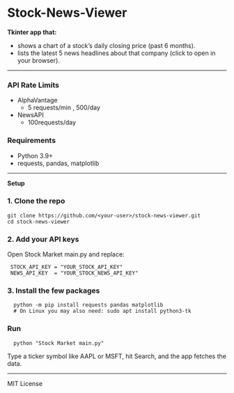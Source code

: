 # Stock-News-Viewer

**Tkinter app that:**
- shows a chart of a stock’s daily closing price (past 6 months).
- lists the latest 5 news headlines about that company (click to open in your browser).
---
### API Rate Limits
- AlphaVantage
   - 5 requests/min , 500/day
- NewsAPI
  - 100requests/day


### Requirements
- Python 3.9+
- requests, pandas, matplotlib

---
**Setup**
### 1. Clone the repo


    git clone https://github.com/<your‑user>/stock‑news‑viewer.git
    cd stock‑news‑viewer

   
   ### 2.	Add your API keys

Open Stock Market main.py and replace:

     STOCK_API_KEY = "YOUR_STOCK_API_KEY"
     NEWS_API_KEY  = "YOUR_STOCK_NEWS_API_KEY"


### 3.	Install the few packages

      python -m pip install requests pandas matplotlib
      # On Linux you may also need: sudo apt install python3-tk
  

### Run

      python "Stock Market main.py"

Type a ticker symbol like AAPL or MSFT, hit Search, and the app fetches the data.

---

MIT License

